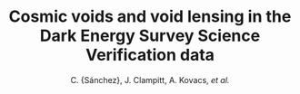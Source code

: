 ---
number: "20"
title: "Cosmic voids and void lensing in the Dark Energy Survey Science Verification data"
arxiv_link: "https://arxiv.org/abs/1605.03982"
arxiv_id: "1605.03982"
author: "C. {S&aacute;nchez}, J. Clampitt, A. Kovacs, <em>et al.</em>"
reviewed: True
journal: "MNRAS, 465, 746 (2017)"
---